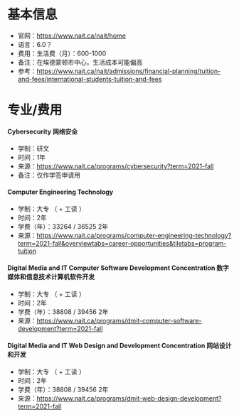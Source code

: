 # 基本信息

- 官网：https://www.nait.ca/nait/home
- 语言：6.0？
- 费用：生活费（月）：600-1000
- 备注：在埃德蒙顿市中心，生活成本可能偏高
- 参考：https://www.nait.ca/nait/admissions/financial-planning/tuition-and-fees/international-students-tuition-and-fees



# 专业/费用

#### Cybersecurity 网络安全

- 学制：研文
- 时间：1年
- 来源：https://www.nait.ca/programs/cybersecurity?term=2021-fall
- 备注：仅作学签申请用



#### Computer Engineering Technology

- 学制：大专 （ + 工读 ）
- 时间：2年
- 学费（年）：33264 / 36525 2年
- 来源：https://www.nait.ca/programs/computer-engineering-technology?term=2021-fall&overviewtabs=career-opportunities&tiletabs=program-tuition



#### Digital Media and IT Computer Software Development Concentration 数字媒体和信息技术计算机软件开发

- 学制：大专 （ + 工读 ）
- 时间：2年
- 学费（年）：38808 / 39456 2年
- 来源：https://www.nait.ca/programs/dmit-computer-software-development?term=2021-fall



#### Digital Media and IT Web Design and Development Concentration 网站设计和开发

- 学制：大专 （ + 工读 ）
- 时间：2年
- 学费（年）：38808 / 39456 2年
- 来源：https://www.nait.ca/programs/dmit-web-design-development?term=2021-fall

